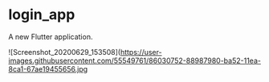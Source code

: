 # login_app

A new Flutter application.



![Screenshot_20200629_153508](https://user-images.githubusercontent.com/55549761/86030752-88987980-ba52-11ea-8ca1-67ae19455656.jpg
